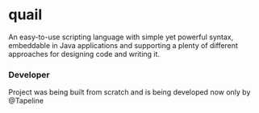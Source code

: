 # quail

An easy-to-use scripting language with simple yet powerful syntax, embeddable in Java applications and supporting a plenty of different approaches for designing code and writing it.

### Developer
Project was being built from scratch and is being developed now only by @Tapeline

